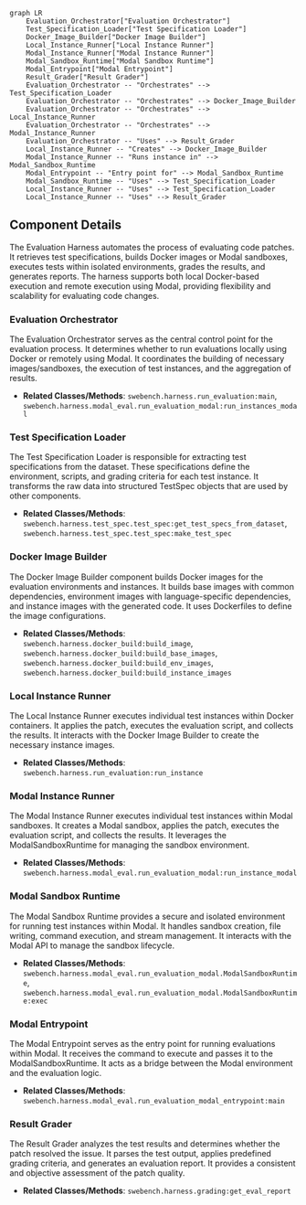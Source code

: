 ```mermaid
graph LR
    Evaluation_Orchestrator["Evaluation Orchestrator"]
    Test_Specification_Loader["Test Specification Loader"]
    Docker_Image_Builder["Docker Image Builder"]
    Local_Instance_Runner["Local Instance Runner"]
    Modal_Instance_Runner["Modal Instance Runner"]
    Modal_Sandbox_Runtime["Modal Sandbox Runtime"]
    Modal_Entrypoint["Modal Entrypoint"]
    Result_Grader["Result Grader"]
    Evaluation_Orchestrator -- "Orchestrates" --> Test_Specification_Loader
    Evaluation_Orchestrator -- "Orchestrates" --> Docker_Image_Builder
    Evaluation_Orchestrator -- "Orchestrates" --> Local_Instance_Runner
    Evaluation_Orchestrator -- "Orchestrates" --> Modal_Instance_Runner
    Evaluation_Orchestrator -- "Uses" --> Result_Grader
    Local_Instance_Runner -- "Creates" --> Docker_Image_Builder
    Modal_Instance_Runner -- "Runs instance in" --> Modal_Sandbox_Runtime
    Modal_Entrypoint -- "Entry point for" --> Modal_Sandbox_Runtime
    Modal_Sandbox_Runtime -- "Uses" --> Test_Specification_Loader
    Local_Instance_Runner -- "Uses" --> Test_Specification_Loader
    Local_Instance_Runner -- "Uses" --> Result_Grader
```

## Component Details

The Evaluation Harness automates the process of evaluating code patches. It retrieves test specifications, builds Docker images or Modal sandboxes, executes tests within isolated environments, grades the results, and generates reports. The harness supports both local Docker-based execution and remote execution using Modal, providing flexibility and scalability for evaluating code changes.

### Evaluation Orchestrator
The Evaluation Orchestrator serves as the central control point for the evaluation process. It determines whether to run evaluations locally using Docker or remotely using Modal. It coordinates the building of necessary images/sandboxes, the execution of test instances, and the aggregation of results.
- **Related Classes/Methods**: `swebench.harness.run_evaluation:main`, `swebench.harness.modal_eval.run_evaluation_modal:run_instances_modal`

### Test Specification Loader
The Test Specification Loader is responsible for extracting test specifications from the dataset. These specifications define the environment, scripts, and grading criteria for each test instance. It transforms the raw data into structured TestSpec objects that are used by other components.
- **Related Classes/Methods**: `swebench.harness.test_spec.test_spec:get_test_specs_from_dataset`, `swebench.harness.test_spec.test_spec:make_test_spec`

### Docker Image Builder
The Docker Image Builder component builds Docker images for the evaluation environments and instances. It builds base images with common dependencies, environment images with language-specific dependencies, and instance images with the generated code. It uses Dockerfiles to define the image configurations.
- **Related Classes/Methods**: `swebench.harness.docker_build:build_image`, `swebench.harness.docker_build:build_base_images`, `swebench.harness.docker_build:build_env_images`, `swebench.harness.docker_build:build_instance_images`

### Local Instance Runner
The Local Instance Runner executes individual test instances within Docker containers. It applies the patch, executes the evaluation script, and collects the results. It interacts with the Docker Image Builder to create the necessary instance images.
- **Related Classes/Methods**: `swebench.harness.run_evaluation:run_instance`

### Modal Instance Runner
The Modal Instance Runner executes individual test instances within Modal sandboxes. It creates a Modal sandbox, applies the patch, executes the evaluation script, and collects the results. It leverages the ModalSandboxRuntime for managing the sandbox environment.
- **Related Classes/Methods**: `swebench.harness.modal_eval.run_evaluation_modal:run_instance_modal`

### Modal Sandbox Runtime
The Modal Sandbox Runtime provides a secure and isolated environment for running test instances within Modal. It handles sandbox creation, file writing, command execution, and stream management. It interacts with the Modal API to manage the sandbox lifecycle.
- **Related Classes/Methods**: `swebench.harness.modal_eval.run_evaluation_modal.ModalSandboxRuntime`, `swebench.harness.modal_eval.run_evaluation_modal.ModalSandboxRuntime:exec`

### Modal Entrypoint
The Modal Entrypoint serves as the entry point for running evaluations within Modal. It receives the command to execute and passes it to the ModalSandboxRuntime. It acts as a bridge between the Modal environment and the evaluation logic.
- **Related Classes/Methods**: `swebench.harness.modal_eval.run_evaluation_modal_entrypoint:main`

### Result Grader
The Result Grader analyzes the test results and determines whether the patch resolved the issue. It parses the test output, applies predefined grading criteria, and generates an evaluation report. It provides a consistent and objective assessment of the patch quality.
- **Related Classes/Methods**: `swebench.harness.grading:get_eval_report`
